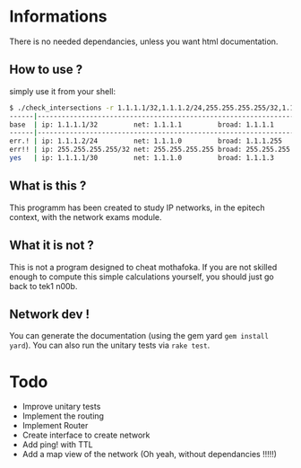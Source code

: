 # Informations

There is no needed dependancies, unless you want html documentation.

## How to use ?

simply use it from your shell:

```bash
$ ./check_intersections -r 1.1.1.1/32,1.1.1.2/24,255.255.255.255/32,1.1.1.1/30
------|-------------------------------------------------------------------
base  | ip: 1.1.1.1/32         net: 1.1.1.1         broad: 1.1.1.1
------|-------------------------------------------------------------------
err.! | ip: 1.1.1.2/24         net: 1.1.1.0         broad: 1.1.1.255
err!! | ip: 255.255.255.255/32 net: 255.255.255.255 broad: 255.255.255.255
yes   | ip: 1.1.1.1/30         net: 1.1.1.0         broad: 1.1.1.3
```

## What is this ?

This programm has been created to study IP networks,
in the epitech context, with the network exams module.

## What it is not ?

This is not a program designed to cheat mothafoka.
If you are not skilled enough to compute this simple calculations
yourself, you should just go back to tek1 n00b.

## Network dev !

You can generate the documentation (using the gem yard ``gem install yard``).
You can also run the unitary tests via ``rake test``.

# Todo

- Improve unitary tests
- Implement the routing
- Implement Router
- Create interface to create network
- Add ping! with TTL
- Add a map view of the network (Oh yeah, without dependancies !!!!!)
